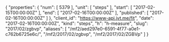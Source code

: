 {
  "properties": {
    "num": [
      5379
    ],
    "unit": [
      "steps"
    ],
    "start": [
      "2017-02-15T00:00:00Z"
    ],
    "end": [
      "2017-02-16T00:00:00Z"
    ],
    "published": [
      "2017-02-16T00:00:00Z"
    ]
  },
  "client_id": "https://www-api.jvt.me/fit",
  "date": "2017-02-16T00:00:00Z",
  "kind": "steps",
  "h": "h-measure",
  "slug": "2017/02/zgbvp",
  "aliases": [
    "/mf2/aed297e0-6591-4f77-a0e1-c762b6725e6c/",
    "/mf2/2017/02/zgbvp",
    "/mf2/2017/02/ZGBVp"
  ]
}
